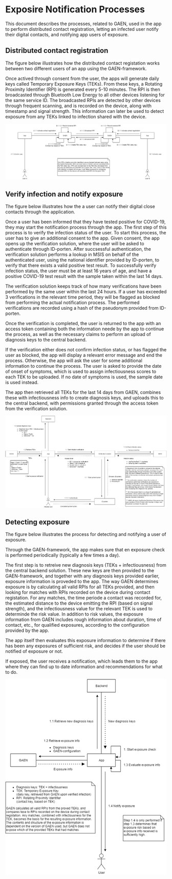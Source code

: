 # Exposire Notification Processes

This document describes the processes, related to GAEN, used in the app to perform distributed contact registration, letting an infected user notify their digital contacts, and notifying app users of exposure.

## Distributed contact registration

The figure below illustrates how the distributed contact registation works between two different users of an app using the GAEN-framework.

Once actived through consent from the user, the apps will generate daily keys called Temporary Exposure Keys (TEKs). From these keys, a Rotating Proximity Identifier (RPI) is generated every 5-10 minutes. The RPI is then broadcasted through Bluetooth Low Energy to all other devices listening for the same service ID. The broadcasted RPIs are detected by other devices through frequent scanning, and is recorded on the device, along with timestamp and signal strength. This information can later be used to detect exposure from any TEKs linked to infection shared with the device.

![Smittestopp components overview](diagrams/Smittestopp_contact_registration_en.png)
## Verify infection and notify exposure

The figure below illustrates how the a user can notify their digital close contacts through the application.

Once a user has been informed that they have tested positive for COVID-19, they may start the notification process through the app. The first step of this process is to verify the infection status of the user. To start this process, the user has to give an additional consent to the app. Given consent, the app opens up the verification solution, where the user will be asked to authenticate through ID-porten. After succsessful authentication, the verification solution performs a lookup in MSIS on behalf of the authenticated user, using the national identifier provided by ID-porten, to verify that there exists a valid positive test result. To successfully verify infection status, the user must be at least 16 years of age, and have a positive COVID-19 test result with the sample taken within the last 14 days.

The verification solution keeps track of how many verifications have been performed by the same user within the last 24 hours. If a user has exceeded 3 verifications in the relevant time period, they will be flagged as blocked from performing the actual notification process. The performed verifications are recorded using a hash of the pseudonym provided from ID-porten.

Once the verification is completed, the user is returned to the app with an access token containing both the information neede by the app to continue the process, as well as the necessary claims to perform an upload of diagnosis keys to the central backend.

If the verification either does not confirm infection status, or has flagged the user as blocked, the app will display a relevant error message and end the process. Otherwise, the app will ask the user for some additional information to continue the process. The user is asked to provide the date of onset of symptoms, which is used to assign infectiousness scores to each TEK to be uploaded. If no date of symptoms is used, the sample date is used instead.

The app then retrieved all TEKs for the last 14 days from GAEN, combines these with infectiousness info to create diagnosis keys, and uploads this to the central backend, with permissions granted through the access token from the verification solution.

![Smittestopp components overview](diagrams/Smittestopp_notify_contacts_en.png)

## Detecting exposure

The figure below illustrates the process for detecting and notifying a user of exposure.

Through the GAEN-framework, the app makes sure that en exposure check is performed periodically (typically a few times a day).

The first step is to retreive new diagnosis keys (TEKs + infectiousness) from the central backend solution. These new keys are then provided to the GAEN-framework, and together with any diagnosis keys provided earlier, exposure information is proveded to the app. The way GAEN determines exposure is by calculating all valid RPIs for all TEKs provided, and then looking for matches with RPIs recorded on the device during contact registation. For any matches, the time periode a contact was recorded for, the estimated distance to the device emitting the RPI (based on signal strength), and the infectiousness value for the relevant TEK is used to determinde the risk value. In addition to risk values, the exposure information from GAEN includes rough information about duration, time of contact, etc., for qualified exposures, according to the configuration provided by the app.

The app itself then evaluates this exposure information to determine if there has been any exposures of sufficient risk, and decides if the user should be notified of exposure or not.

If exposed, the user receives a notification, which leads them to the app where they can find up to date information and recommendations for what to do.

![Smittestopp components overview](diagrams/Smittestopp_receive_notification_en.png)